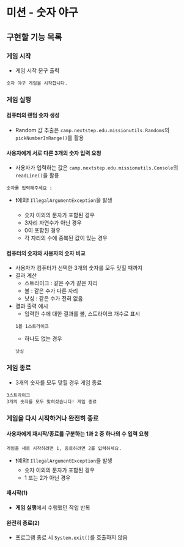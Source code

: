 # 미션 - 숫자 야구

## 구현할 기능 목록

### 게임 시작

- 게임 시작 문구 출력

```
숫자 야구 게임을 시작합니다.
```

### 게임 실행

#### 컴퓨터의 랜덤 숫자 생성

- Random 값 추출은 `camp.nextstep.edu.missionutils.Randoms`의 `pickNumberInRange()`를 활용

#### 사용자에게 서로 다른 3개의 숫자 입력 요청

- 사용자가 입력하는 값은 `camp.nextstep.edu.missionutils.Console`의 `readLine()`을 활용

```
숫자를 입력해주세요 : 
```

- ❗예외❗ `IllegalArgumentException`을 발생

    - 숫자 이외의 문자가 포함된 경우
    - 3자리 자연수가 아닌 경우
    - 0이 포함된 경우
    - 각 자리의 수에 중복된 값이 있는 경우

#### 컴퓨터의 숫자와 사용자의 숫자 비교

- 사용자가 컴퓨터가 선택한 3개의 숫자를 모두 맞힐 때까지
- 결과 계산
    - 스트라이크 : 같은 수가 같은 자리
    - 볼 : 같은 수가 다른 자리
    - 낫싱 : 같은 수가 전혀 없음
- 결과 출력 예시
    - 입력한 수에 대한 결과를 볼, 스트라이크 개수로 표시
    ```
    1볼 1스트라이크
    ```
    - 하나도 없는 경우
    ```
    낫싱
    ```

### 게임 종료

- 3개의 숫자를 모두 맞힐 경우 게임 종료

```
3스트라이크
3개의 숫자를 모두 맞히셨습니다! 게임 종료
```

### 게임을 다시 시작하거나 완전히 종료

#### 사용자에게 재시작/종료를 구분하는 1과 2 중 하나의 수 입력 요청

```
게임을 새로 시작하려면 1, 종료하려면 2를 입력하세요.
```

- ❗예외❗ `IllegalArgumentException`을 발생
    - 숫자 이외의 문자가 포함된 경우
    - 1 또는 2가 아닌 경우

#### 재시작(1)

- **게임 실행**에서 수행했던 작업 반복

#### 완전히 종료(2)

- 프로그램 종료 시 `System.exit()`를 호출하지 않음
